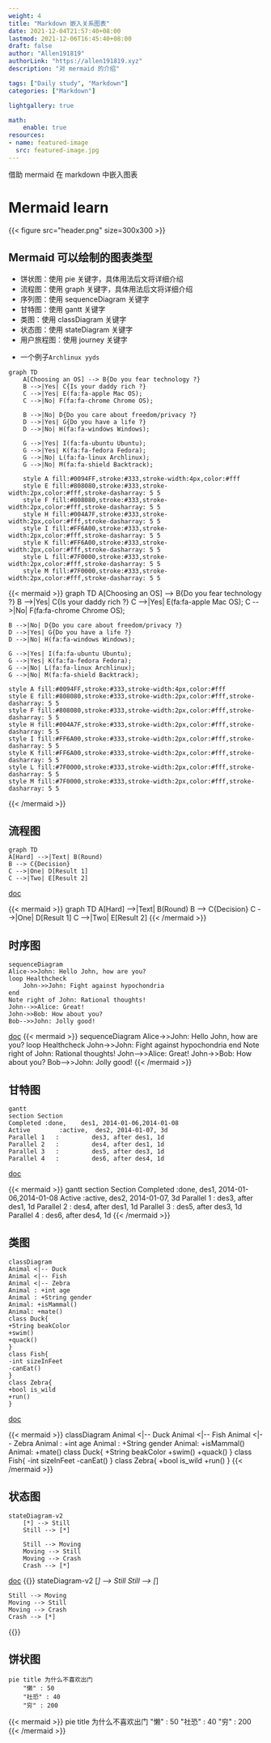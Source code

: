 ```yaml
---
weight: 4
title: "Markdown 嵌入关系图表"
date: 2021-12-04T21:57:40+08:00
lastmod: 2021-12-06T16:45:40+08:00
draft: false
author: "Allen191819"
authorLink: "https://allen191819.xyz"
description: "对 mermaid 的介绍"

tags: ["Daily study", "Markdown"]
categories: ["Markdown"]

lightgallery: true

math:
    enable: true
resources:
- name: featured-image
  src: featured-image.jpg
---
```


借助 mermaid 在 markdown 中嵌入图表

<!--more-->

# Mermaid learn

{{< figure src="header.png" size=300x300 >}}

## Mermaid 可以绘制的图表类型

-   饼状图：使用 pie 关键字，具体用法后文将详细介绍
-   流程图：使用 graph 关键字，具体用法后文将详细介绍
-   序列图：使用 sequenceDiagram 关键字
-   甘特图：使用 gantt 关键字
-   类图：使用 classDiagram 关键字
-   状态图：使用 stateDiagram 关键字
-   用户旅程图：使用 journey 关键字

*   一个例子`Archlinux yyds`

```
graph TD
    A[Choosing an OS] --> B{Do you fear technology ?}
    B -->|Yes| C{Is your daddy rich ?}
    C -->|Yes| E(fa:fa-apple Mac OS);
    C -->|No| F(fa:fa-chrome Chrome OS);

    B -->|No| D{Do you care about freedom/privacy ?}
    D -->|Yes| G{Do you have a life ?}
    D -->|No| H(fa:fa-windows Windows);

    G -->|Yes| I(fa:fa-ubuntu Ubuntu);
    G -->|Yes| K(fa:fa-fedora Fedora);
    G -->|No| L(fa:fa-linux Archlinux);
    G -->|No| M(fa:fa-shield Backtrack);

    style A fill:#0094FF,stroke:#333,stroke-width:4px,color:#fff
    style E fill:#808080,stroke:#333,stroke-width:2px,color:#fff,stroke-dasharray: 5 5
    style F fill:#808080,stroke:#333,stroke-width:2px,color:#fff,stroke-dasharray: 5 5
    style H fill:#004A7F,stroke:#333,stroke-width:2px,color:#fff,stroke-dasharray: 5 5
    style I fill:#FF6A00,stroke:#333,stroke-width:2px,color:#fff,stroke-dasharray: 5 5
    style K fill:#FF6A00,stroke:#333,stroke-width:2px,color:#fff,stroke-dasharray: 5 5
    style L fill:#7F0000,stroke:#333,stroke-width:2px,color:#fff,stroke-dasharray: 5 5
    style M fill:#7F0000,stroke:#333,stroke-width:2px,color:#fff,stroke-dasharray: 5 5
```

{{< mermaid >}}
graph TD
A[Choosing an OS] --> B{Do you fear technology ?}
B -->|Yes| C{Is your daddy rich ?}
C -->|Yes| E(fa:fa-apple Mac OS);
C -->|No| F(fa:fa-chrome Chrome OS);

    B -->|No| D{Do you care about freedom/privacy ?}
    D -->|Yes| G{Do you have a life ?}
    D -->|No| H(fa:fa-windows Windows);

    G -->|Yes| I(fa:fa-ubuntu Ubuntu);
    G -->|Yes| K(fa:fa-fedora Fedora);
    G -->|No| L(fa:fa-linux Archlinux);
    G -->|No| M(fa:fa-shield Backtrack);

    style A fill:#0094FF,stroke:#333,stroke-width:4px,color:#fff
    style E fill:#808080,stroke:#333,stroke-width:2px,color:#fff,stroke-dasharray: 5 5
    style F fill:#808080,stroke:#333,stroke-width:2px,color:#fff,stroke-dasharray: 5 5
    style H fill:#004A7F,stroke:#333,stroke-width:2px,color:#fff,stroke-dasharray: 5 5
    style I fill:#FF6A00,stroke:#333,stroke-width:2px,color:#fff,stroke-dasharray: 5 5
    style K fill:#FF6A00,stroke:#333,stroke-width:2px,color:#fff,stroke-dasharray: 5 5
    style L fill:#7F0000,stroke:#333,stroke-width:2px,color:#fff,stroke-dasharray: 5 5
    style M fill:#7F0000,stroke:#333,stroke-width:2px,color:#fff,stroke-dasharray: 5 5

{{< /mermaid >}}

## 流程图

```
graph TD
A[Hard] -->|Text| B(Round)
B --> C{Decision}
C -->|One| D[Result 1]
C -->|Two| E[Result 2]
```

[doc](https://mermaid-js.github.io/mermaid/#/flowchart)

{{< mermaid >}}
graph TD
A[Hard] -->|Text| B(Round)
B --> C{Decision}
C -->|One| D[Result 1]
C -->|Two| E[Result 2]
{{< /mermaid >}}

## 时序图

```
sequenceDiagram
Alice->>John: Hello John, how are you?
loop Healthcheck
    John->>John: Fight against hypochondria
end
Note right of John: Rational thoughts!
John-->>Alice: Great!
John->>Bob: How about you?
Bob-->>John: Jolly good!
```

[doc](https://mermaid-js.github.io/mermaid/#/sequenceDiagram)
{{< mermaid >}}
sequenceDiagram
Alice->>John: Hello John, how are you?
loop Healthcheck
John->>John: Fight against hypochondria
end
Note right of John: Rational thoughts!
John-->>Alice: Great!
John->>Bob: How about you?
Bob-->>John: Jolly good!
{{< /mermaid >}}

## 甘特图

```
gantt
section Section
Completed :done,    des1, 2014-01-06,2014-01-08
Active        :active,  des2, 2014-01-07, 3d
Parallel 1   :         des3, after des1, 1d
Parallel 2   :         des4, after des1, 1d
Parallel 3   :         des5, after des3, 1d
Parallel 4   :         des6, after des4, 1d
```

[doc](https://mermaid-js.github.io/mermaid/#/gantt)

{{< mermaid >}}
gantt
section Section
Completed :done, des1, 2014-01-06,2014-01-08
Active :active, des2, 2014-01-07, 3d
Parallel 1 : des3, after des1, 1d
Parallel 2 : des4, after des1, 1d
Parallel 3 : des5, after des3, 1d
Parallel 4 : des6, after des4, 1d
{{< /mermaid >}}

## 类图

```
classDiagram
Animal <|-- Duck
Animal <|-- Fish
Animal <|-- Zebra
Animal : +int age
Animal : +String gender
Animal: +isMammal()
Animal: +mate()
class Duck{
+String beakColor
+swim()
+quack()
}
class Fish{
-int sizeInFeet
-canEat()
}
class Zebra{
+bool is_wild
+run()
}
```

[doc](https://mermaid-js.github.io/mermaid/#/classDiagram)

{{< mermaid >}}
classDiagram
Animal <|-- Duck
Animal <|-- Fish
Animal <|-- Zebra
Animal : +int age
Animal : +String gender
Animal: +isMammal()
Animal: +mate()
class Duck{
+String beakColor
+swim()
+quack()
}
class Fish{
-int sizeInFeet
-canEat()
}
class Zebra{
+bool is_wild
+run()
}
{{< /mermaid >}}

## 状态图

```
stateDiagram-v2
    [*] --> Still
    Still --> [*]

    Still --> Moving
    Moving --> Still
    Moving --> Crash
    Crash --> [*]
```

[doc](https://mermaid-js.github.io/mermaid/#/stateDiagram)
{{<mermaid>}}
stateDiagram-v2
[*] --> Still
Still --> [*]

    Still --> Moving
    Moving --> Still
    Moving --> Crash
    Crash --> [*]

{{</mermaid>}}

## 饼状图

```
pie title 为什么不喜欢出门
    "懒" : 50
    "社恐" : 40
    "穷" : 200
```

{{< mermaid >}}
pie title 为什么不喜欢出门
"懒" : 50
"社恐" : 40
"穷" : 200
{{< /mermaid >}}
